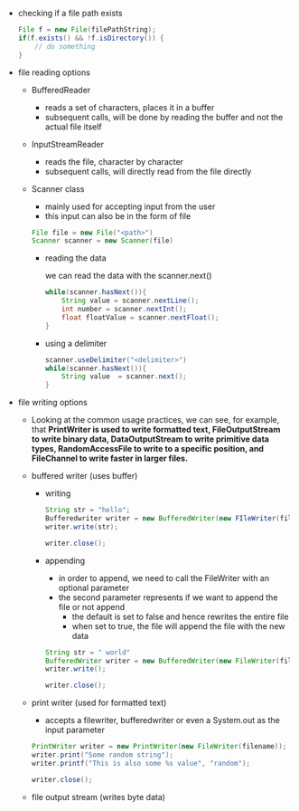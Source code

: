 - checking if a file path exists
    
    ```java
    File f = new File(filePathString);
    if(f.exists() && !f.isDirectory()) {
        // do something
    }
    ```
    
- file reading options
    
    - BufferedReader
        
        - reads a set of characters, places it in a buffer
        - subsequent calls, will be done by reading the buffer and not the actual file itself
    - InputStreamReader
        
        - reads the file, character by character
        - subsequent calls, will directly read from the file directly
    - Scanner class
        
        - mainly used for accepting input from the user
        - this input can also be in the form of file
        
        ```java
        File file = new File("<path>")
        Scanner scanner = new Scanner(file)
        ```
        
        - reading the data
            
            we can read the data with the scanner.next<type>()
            
            ```java
            while(scanner.hasNext()){
            	String value = scanner.nextLine();
            	int number = scanner.nextInt();
            	float floatValue = scanner.nextFloat();
            }
            ```
            
        - using a delimiter
            
            ```java
            scanner.useDelimiter("<delimiter>")
            while(scanner.hasNext()){
            	String value  = scanner.next();
            }
            ```
            
- file writing options
    
    - Looking at the common usage practices, we can see, for example, that **PrintWriter is used to write formatted text, FileOutputStream to write binary data, DataOutputStream to write primitive data types, RandomAccessFile to write to a specific position, and FileChannel to write faster in larger files.**
        
    - buffered writer (uses buffer)
        
        - writing
            
            ```java
            String str = "hello";
            Bufferedwriter writer = new BufferedWriter(new FIleWriter(filename));
            writer.write(str);
            
            writer.close();
            ```
            
        - appending
            
            - in order to append, we need to call the FileWriter with an optional parameter
            - the second parameter represents if we want to append the file or not append
                - the default is set to false and hence rewrites the entire file
                - when set to true, the file will append the file with the new data
            
            ```java
            String str = " world"
            BufferedWriter writer = new BufferedWriter(new FileWriter(filename, true));
            writer.write();
            
            writer.close();
            ```
            
    - print writer (used for formatted text)
        
        - accepts a filewriter, bufferedwriter or even a System.out as the input parameter
        
        ```java
        PrintWriter writer = new PrintWriter(new FileWriter(filename));
        writer.print("Some random string");
        writer.printf("This is also some %s value", "random");
        
        writer.close();
        ```
        
    - file output stream (writes byte data)